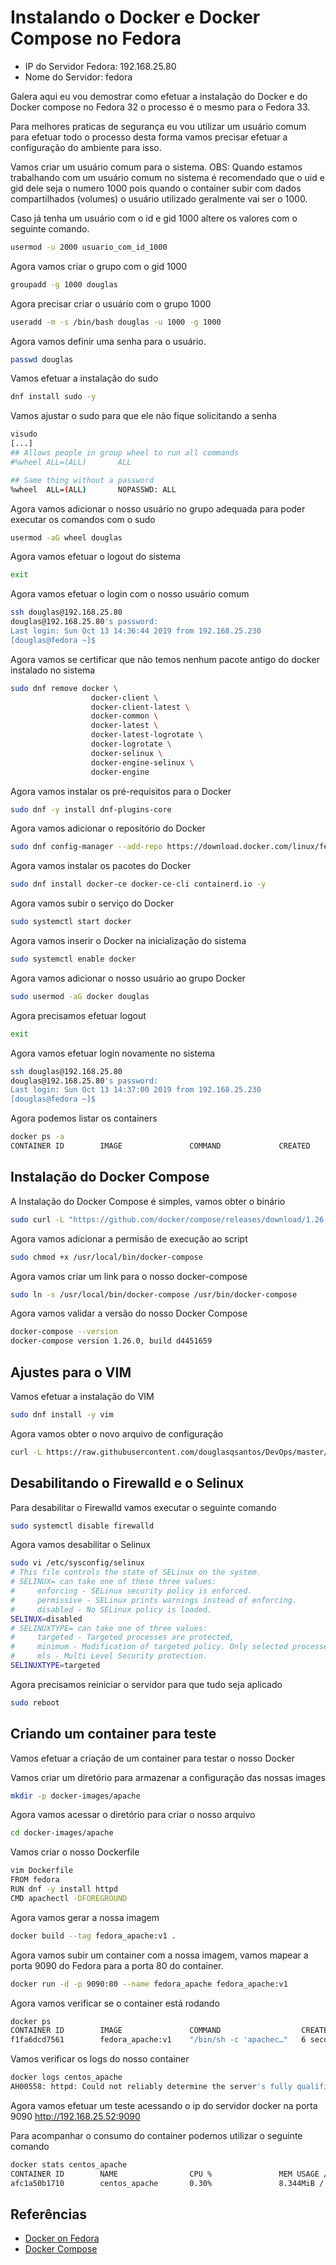# Instalando o Docker e Docker Compose no Fedora

* IP do Servidor Fedora: 192.168.25.80
* Nome do Servidor: fedora

Galera aqui eu vou demostrar como efetuar a instalação do Docker e do Docker compose no Fedora 32 o processo é o mesmo para o Fedora 33.

Para melhores praticas de segurança eu vou utilizar um usuário comum para efetuar todo o processo desta forma vamos precisar efetuar a configuração do ambiente para isso.

Vamos criar um usuário comum para o sistema.
OBS: Quando estamos trabalhando com um usuário comum no sistema é recomendado que o uid e gid dele seja o numero 1000 pois quando o container subir com dados compartilhados (volumes) o usuário utilizado geralmente vai ser o 1000.

Caso já tenha um usuário com o id e gid 1000 altere os valores com o seguinte comando.

```bash
usermod -u 2000 usuario_com_id_1000
```

Agora vamos criar o grupo com o gid 1000

```bash
groupadd -g 1000 douglas
```

Agora precisar criar o usuário com o grupo 1000

```bash
useradd -m -s /bin/bash douglas -u 1000 -g 1000
```

Agora vamos definir uma senha para o usuário.

```bash
passwd douglas
```

Vamos efetuar a instalação do sudo

```bash
dnf install sudo -y
```

Vamos ajustar o sudo para que ele não fique solicitando a senha

```bash
visudo
[...]
## Allows people in group wheel to run all commands
#%wheel ALL=(ALL)       ALL

## Same thing without a password
%wheel  ALL=(ALL)       NOPASSWD: ALL
```

Agora vamos adicionar o nosso usuário no grupo adequada para poder executar os comandos com o sudo

```bash
usermod -aG wheel douglas
```

Agora vamos efetuar o logout do sistema

```bash
exit
```

Agora vamos efetuar o login com o nosso usuário comum

```bash
ssh douglas@192.168.25.80
douglas@192.168.25.80's password:
Last login: Sun Oct 13 14:36:44 2019 from 192.168.25.230
[douglas@fedora ~]$
```

Agora vamos se certificar que não temos nenhum pacote antigo do docker instalado no sistema

```bash
sudo dnf remove docker \
                  docker-client \
                  docker-client-latest \
                  docker-common \
                  docker-latest \
                  docker-latest-logrotate \
                  docker-logrotate \
                  docker-selinux \
                  docker-engine-selinux \
                  docker-engine
```

Agora vamos instalar os pré-requisitos para o Docker

```bash
sudo dnf -y install dnf-plugins-core
```

Agora vamos adicionar o repositório do Docker

```bash
sudo dnf config-manager --add-repo https://download.docker.com/linux/fedora/docker-ce.repo
```

Agora vamos instalar os pacotes do Docker

```bash
sudo dnf install docker-ce docker-ce-cli containerd.io -y
```

Agora vamos subir o serviço do Docker

```bash
sudo systemctl start docker
```

Agora vamos inserir o Docker na inicialização do sistema

```bash
sudo systemctl enable docker
```

Agora vamos adicionar o nosso usuário ao grupo Docker

```bash
sudo usermod -aG docker douglas
```

Agora precisamos efetuar logout

```bash
exit
```

Agora vamos efetuar login novamente no sistema

```bash
ssh douglas@192.168.25.80
douglas@192.168.25.80's password:
Last login: Sun Oct 13 14:37:00 2019 from 192.168.25.230
[douglas@fedora ~]$
```

Agora podemos listar os containers

```bash
docker ps -a
CONTAINER ID        IMAGE               COMMAND             CREATED             STATUS              PORTS               NAMES
```

## Instalação do Docker Compose

A Instalação do Docker Compose é simples, vamos obter o binário

```bash
sudo curl -L "https://github.com/docker/compose/releases/download/1.26.0/docker-compose-$(uname -s)-$(uname -m)" -o /usr/local/bin/docker-compose
```

Agora vamos adicionar a permisão de execução ao script

```bash
sudo chmod +x /usr/local/bin/docker-compose
```

Agora vamos criar um link para o nosso docker-compose

```bash
sudo ln -s /usr/local/bin/docker-compose /usr/bin/docker-compose
```

Agora vamos validar a versão do nosso Docker Compose

```bash
docker-compose --version
docker-compose version 1.26.0, build d4451659
```

## Ajustes para o VIM

Vamos efetuar a instalação do VIM

```bash
sudo dnf install -y vim 
```

Agora vamos obter o novo arquivo de configuração

```bash
curl -L https://raw.githubusercontent.com/douglasqsantos/DevOps/master/Misc/prep-vim.sh | bash
```

## Desabilitando o Firewalld e o Selinux

Para desabilitar o Firewalld vamos executar o seguinte comando

```bash
sudo systemctl disable firewalld
```

Agora vamos desabilitar o Selinux

```bash
sudo vi /etc/sysconfig/selinux
# This file controls the state of SELinux on the system.
# SELINUX= can take one of these three values:
#     enforcing - SELinux security policy is enforced.
#     permissive - SELinux prints warnings instead of enforcing.
#     disabled - No SELinux policy is loaded.
SELINUX=disabled
# SELINUXTYPE= can take one of three values:
#     targeted - Targeted processes are protected,
#     minimum - Modification of targeted policy. Only selected processes are protected.
#     mls - Multi Level Security protection.
SELINUXTYPE=targeted
```

Agora precisamos reiniciar o servidor para que tudo seja aplicado

```bash
sudo reboot
```

## Criando um container para teste

Vamos efetuar a criação de um container para testar o nosso Docker

Vamos criar um diretório para armazenar a configuração das nossas images

```bash
mkdir -p docker-images/apache
```

Agora vamos acessar o diretório para criar o nosso arquivo

```bash
cd docker-images/apache
```

Vamos criar o nosso Dockerfile

```bash
vim Dockerfile
FROM fedora
RUN dnf -y install httpd 
CMD apachectl -DFOREGROUND
```

Agora vamos gerar a nossa imagem

```bash
docker build --tag fedora_apache:v1 .
```

Agora vamos subir um container com a nossa imagem, vamos mapear a porta 9090 do Fedora para a porta 80 do container.

```bash
docker run -d -p 9090:80 --name fedora_apache fedora_apache:v1
```

Agora vamos verificar se o container está rodando

```bash
docker ps
CONTAINER ID        IMAGE               COMMAND                  CREATED             STATUS              PORTS                  NAMES
f1fa6dcd7561        fedora_apache:v1    "/bin/sh -c 'apachec…"   6 seconds ago       Up 1 second         0.0.0.0:9090->80/tcp   fedora_apache
```

Vamos verificar os logs do nosso container

```bash
docker logs centos_apache
AH00558: httpd: Could not reliably determine the server's fully qualified domain name, using 172.17.0.2. Set the 'ServerName' directive globally to suppress this message
```

Agora vamos efetuar um teste acessando o ip do servidor docker na porta 9090 http://192.168.25.52:9090

Para acompanhar o consumo do container podemos utilizar o seguinte comando

```bash
docker stats centos_apache
CONTAINER ID        NAME                CPU %               MEM USAGE / LIMIT     MEM %               NET I/O             BLOCK I/O           PIDS
afc1a50b1710        centos_apache       0.30%               8.344MiB / 487.2MiB   1.71%               16.1kB / 334kB      32.4MB / 303kB      279
```

## Referências

* [Docker on Fedora](https://docs.docker.com/engine/install/fedora/)
* [Docker Compose](https://docs.docker.com/compose/install/)
